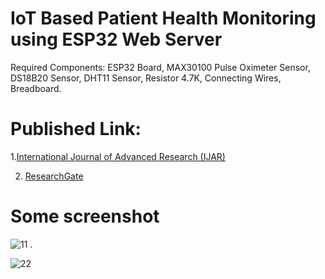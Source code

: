 # IoT Based Patient Health Monitoring using ESP32 Web Server
Required Components: ESP32 Board, MAX30100 Pulse Oximeter Sensor, DS18B20 Sensor, DHT11 Sensor, Resistor 4.7K, Connecting Wires, Breadboard.

# Published Link:
1.[International Journal of Advanced Research (IJAR)](https://www.journalijar.com/article/45406/implementation-of-iot-based-patient-health-monitoring-system-using-esp32-web-server/)

2. [ResearchGate](https://www.researchgate.net/publication/372268729_IMPLEMENTATION_OF_IOT_BASED_PATIENT_HEALTH_MONITORING_SYSTEM_USING_ESP32_WEB_SERVER)


# Some screenshot

![11](https://user-images.githubusercontent.com/93768389/214530345-c9312aa9-4061-48b0-add2-eb9387ea3897.png)
.

![22](https://user-images.githubusercontent.com/93768389/214530392-e2369daa-7658-4afb-8fa3-8a4ae477a331.png)

